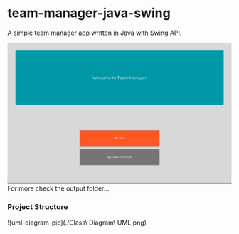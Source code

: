 # team-manager-java-swing
A simple team manager app written in Java with Swing API.


![menu-gui-pic](./output/GUI/menu.png)
For more check the output folder...

### Project Structure

![uml-diagram-pic](./Class\ Diagram\ UML.png)
